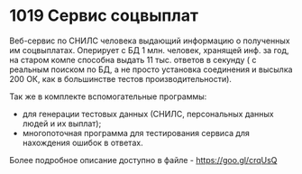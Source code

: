 1019 Сервис соцвыплат
==============================================
Веб-сервис по СНИЛС человека выдающий информацию о полученных им соцвыплатах. Оперирует с БД 1 млн. человек, хранящей инф. за год, на старом компе способна выдать 11 тыс. ответов в секунду ( с реальным поиском по БД, а не просто установка соединения и высылка 200 ОК, как в большинстве тестов производительности).

Так же в комплекте вспомогательные программы: 
 - для генерации тестовых данных (СНИЛС, персональных данных людей и их выплат);
 - многопоточная программа для тестирования сервиса для нахождения ошибок в ответах.
 
Более подробное описание доступно в файле - https://goo.gl/crqUsQ
